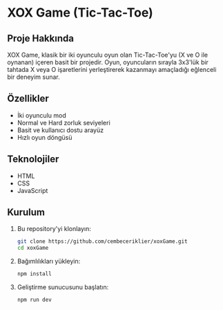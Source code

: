 # XOX Game (Tic-Tac-Toe)

## Proje Hakkında
XOX Game, klasik bir iki oyunculu oyun olan Tic-Tac-Toe'yu (X ve O ile oynanan) içeren basit bir projedir. Oyun, oyuncuların sırayla 3x3'lük bir tahtada X veya O işaretlerini yerleştirerek kazanmayı amaçladığı eğlenceli bir deneyim sunar.

## Özellikler
- İki oyunculu mod
- Normal ve Hard zorluk seviyeleri
- Basit ve kullanıcı dostu arayüz
- Hızlı oyun döngüsü

## Teknolojiler
- HTML
- CSS
- JavaScript

## Kurulum
1. Bu repository'yi klonlayın:

    ```bash
    git clone https://github.com/cembeceriklier/xoxGame.git
    cd xoxGame
    ```

2. Bağımlılıkları yükleyin:

    ```bash
    npm install
    ```

3. Geliştirme sunucusunu başlatın:

    ```bash
    npm run dev
    ```